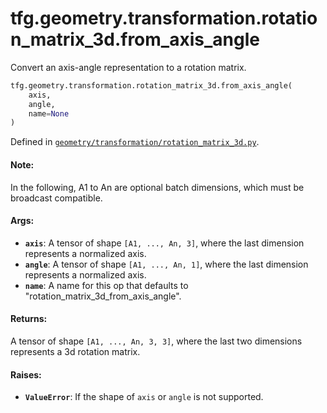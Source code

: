 <div itemscope itemtype="http://developers.google.com/ReferenceObject">
<meta itemprop="name" content="tfg.geometry.transformation.rotation_matrix_3d.from_axis_angle" />
<meta itemprop="path" content="Stable" />
</div>

# tfg.geometry.transformation.rotation_matrix_3d.from_axis_angle

Convert an axis-angle representation to a rotation matrix.

``` python
tfg.geometry.transformation.rotation_matrix_3d.from_axis_angle(
    axis,
    angle,
    name=None
)
```



Defined in [`geometry/transformation/rotation_matrix_3d.py`](https://github.com/tensorflow/graphics/blob/master/tensorflow_graphics/geometry/transformation/rotation_matrix_3d.py).

<!-- Placeholder for "Used in" -->

#### Note:

In the following, A1 to An are optional batch dimensions, which must be
broadcast compatible.


#### Args:

* <b>`axis`</b>: A tensor of shape `[A1, ..., An, 3]`, where the last dimension
  represents a normalized axis.
* <b>`angle`</b>: A tensor of shape `[A1, ..., An, 1]`, where the last dimension
  represents a normalized axis.
* <b>`name`</b>: A name for this op that defaults to
  "rotation_matrix_3d_from_axis_angle".


#### Returns:

A tensor of shape `[A1, ..., An, 3, 3]`, where the last two dimensions
represents a 3d rotation matrix.


#### Raises:

* <b>`ValueError`</b>: If the shape of `axis` or `angle` is not supported.